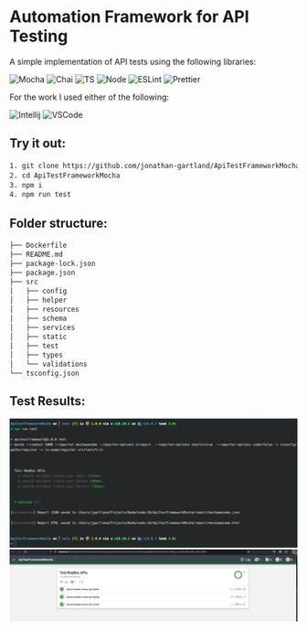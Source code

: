 # Automation Framework for API Testing  
A simple implementation of API tests using the following libraries:    
  
![Mocha](https://img.shields.io/badge/-Mocha-%238D6748?&style=for-the-badge&logo=Mocha&logoColor=white) 
![Chai](https://img.shields.io/badge/chai.js-323330?style=for-the-badge&logo=chai&logoColor=red) 
![TS](https://img.shields.io/badge/TypeScript-007ACC?style=for-the-badge&logo=typescript&logoColor=white) 
![Node](https://img.shields.io/badge/Node.js-43853D?style=for-the-badge&logo=node.js&logoColor=white) 
![ESLint](https://img.shields.io/badge/eslint-3A33D1?style=for-the-badge&logo=eslint&logoColor=white) 
![Prettier](https://img.shields.io/badge/prettier-1A2C34?style=for-the-badge&logo=prettier&logoColor=F7BA3E)  
  
For the work I used either of the following:  
  
![Intellij](https://img.shields.io/badge/IntelliJ_IDEA-000000.svg?style=for-the-badge&logo=intellij-idea&logoColor=white) 
![VSCode](https://img.shields.io/badge/-Visual%20Studio%20Code-%233178C6?logo=visual-studio-code)  


## Try it out:  
```bash
1. git clone https://github.com/jonathan-gartland/ApiTestFrameworkMocha.git
2. cd ApiTestFrameworkMocha
3. npm i
4. npm run test
```

## Folder structure:
```
├── Dockerfile
├── README.md
├── package-lock.json
├── package.json
├── src
│   ├── config
│   ├── helper
│   ├── resources
│   ├── schema
│   ├── services
│   ├── static
│   ├── test
│   ├── types
│   └── validations
└── tsconfig.json
```


## Test Results:  
![image](results.png)  
![image](report.png)  
